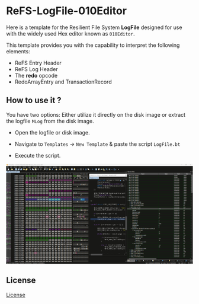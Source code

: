 # ReFS-LogFile-010Editor

Here is a template for the Resilient File System **LogFile** designed for use with the widely used Hex editor known as `010Editor`.

This template provides you with the capability to interpret the following elements:

- ReFS Entry Header
- ReFS Log Header
- The **redo** opcode
- RedoArrayEntry and TransactionRecord

## How to use it ?

You have two options: Either utilize it directly on the disk image or extract the logfile `MLog` from the disk image.
  
- Open the logfile or disk image.

- Navigate to `Templates` -> `New Template` & paste the script `LogFile.bt`

- Execute the script.

![alt text](assests/image.png)


## License 

[License](LICENSE)